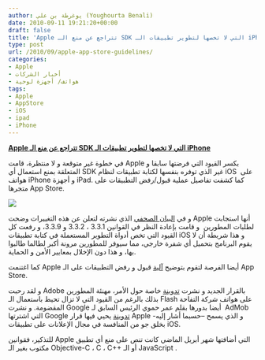 ```yaml
---
author: يوغرطة بن علي (Youghourta Benali)
date: 2010-09-11 19:21:20+00:00
draft: false
title: 'Apple تتراجع عن منع الـ SDK التي لا تخصها لتطوير تطبيقات الـ iPhone '
type: post
url: /2010/09/apple-app-store-guidelines/
categories:
- Apple
- أخبار الشركات
- هواتف/ أجهزة لوحية
tags:
- Apple
- AppStore
- iOS
- ipad
- iPhone
---
```


**[Apple تتراجع عن منع الـ SDK التي لا تخصها لتطوير تطبيقات الـ iPhone](https://www.it-scoop.com/2010/09/apple-app-store-guidelines/)**


في خطوة غير متوقعة و لا منتظرة، قامت Apple بكسر القيود التي فرضتها سابقا و المتعلقة بمنع استعمال أي SDK غير الذي توفره بنفسها لكتابة تطبيقات لنظام iOS  على هواتف iPhone و أجهزة iPad. كما كشفت تفاصيل عملية قبول/رفض التطبيقات على متجرها App Store.

[![](http://developer.apple.com/appstore/images/app-store-review-hero.jpg)
](https://www.it-scoop.com/2010/09/apple-app-store-guidelines/)

و في [البيان الصحفي](http://www.apple.com/pr/library/2010/09/09statement.html) الذي نشرته لتعلن عن هذه التغييرات وضحت Apple أنها استجابت لطلبات المطورين  و قامت بإعادة النظر في القوانين 3.3.1 ، 3.3.2 و 3.3.9، و رفعت كل القيود التي تخص أدواة التطوير المستعملة في كتابة تطبيقات iOS و هذا شريطة أن لا يقوم البرنامج بتحميل أي شفرة خارجي، مما سيوفر للمطورين مرونة أكبر لطالما طالبوا بها، و هذا دون الإخلال بمعايير الأمن و الحماية.

كما اغتنمت Apple أيضا الفرصة لتقوم بتوضيح [آلية](http://developer.apple.com/appstore/guidelines.html) قبول و رفض التطبيقات على الـ App Store.

و لقد رحبت Adobe بالقرار الجديد و نشرت [تدوينة](http://blogs.adobe.com/conversations/2010/09/great-news-for-developers.html) خاصة حول الأمر، مهنئة المطورين بذلك بالرغم من القيود التي لا تزال تحيط باستعمال الـ Flash على هواتف شركة التفاحة المقضومة. و نشرت Google أيضا بدورها بقلم عمر حموي الرئيس السابق لـ  AdMob التي اشترتها Google [تدوينة](http://googlemobileads.blogspot.com/2010/09/update-on-apples-terms-of-service.html) يحيي فيها قرار Apple و الذي يسمح –حسبما أشار إليه- بخلق جو من المنافسة في مجال الإعلانات على تطبيقات iOS.

للتذكير، فقوانين Apple التي أضافتها شهر أبريل الماضي كانت تنص على منع أي تطبيق مكتوب بغير الـ Objective-C ، C ، C++ أو الـ JavaScript .
